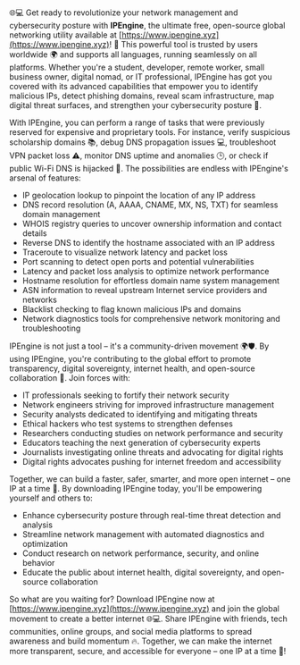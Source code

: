 🌐💻 Get ready to revolutionize your network management and cybersecurity posture with **IPEngine**, the ultimate free, open-source global networking utility available at [https://www.ipengine.xyz](https://www.ipengine.xyz)! 🚀 This powerful tool is trusted by users worldwide 🌍 and supports all languages, running seamlessly on all platforms. Whether you're a student, developer, remote worker, small business owner, digital nomad, or IT professional, IPEngine has got you covered with its advanced capabilities that empower you to identify malicious IPs, detect phishing domains, reveal scam infrastructure, map digital threat surfaces, and strengthen your cybersecurity posture 🔐.

With IPEngine, you can perform a range of tasks that were previously reserved for expensive and proprietary tools. For instance, verify suspicious scholarship domains 📚, debug DNS propagation issues 💻, troubleshoot VPN packet loss ⚠️, monitor DNS uptime and anomalies 🕒, or check if public Wi-Fi DNS is hijacked 🤖. The possibilities are endless with IPEngine's arsenal of features:

* IP geolocation lookup to pinpoint the location of any IP address
* DNS record resolution (A, AAAA, CNAME, MX, NS, TXT) for seamless domain management
* WHOIS registry queries to uncover ownership information and contact details
* Reverse DNS to identify the hostname associated with an IP address
* Traceroute to visualize network latency and packet loss
* Port scanning to detect open ports and potential vulnerabilities
* Latency and packet loss analysis to optimize network performance
* Hostname resolution for effortless domain name system management
* ASN information to reveal upstream Internet service providers and networks
* Blacklist checking to flag known malicious IPs and domains
* Network diagnostics tools for comprehensive network monitoring and troubleshooting

IPEngine is not just a tool – it's a community-driven movement 🌍🛡️. By using IPEngine, you're contributing to the global effort to promote transparency, digital sovereignty, internet health, and open-source collaboration 🔑. Join forces with:

* IT professionals seeking to fortify their network security
* Network engineers striving for improved infrastructure management
* Security analysts dedicated to identifying and mitigating threats
* Ethical hackers who test systems to strengthen defenses
* Researchers conducting studies on network performance and security
* Educators teaching the next generation of cybersecurity experts
* Journalists investigating online threats and advocating for digital rights
* Digital rights advocates pushing for internet freedom and accessibility

Together, we can build a faster, safer, smarter, and more open internet – one IP at a time 🚀. By downloading IPEngine today, you'll be empowering yourself and others to:

* Enhance cybersecurity posture through real-time threat detection and analysis
* Streamline network management with automated diagnostics and optimization
* Conduct research on network performance, security, and online behavior
* Educate the public about internet health, digital sovereignty, and open-source collaboration

So what are you waiting for? Download IPEngine now at [https://www.ipengine.xyz](https://www.ipengine.xyz) and join the global movement to create a better internet 🌐💻. Share IPEngine with friends, tech communities, online groups, and social media platforms to spread awareness and build momentum 🔥. Together, we can make the internet more transparent, secure, and accessible for everyone – one IP at a time 🚀!